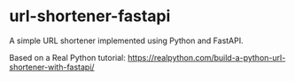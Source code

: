 # url-shortener-fastapi

A simple URL shortener implemented using Python and FastAPI. 

Based on a Real Python tutorial: https://realpython.com/build-a-python-url-shortener-with-fastapi/
